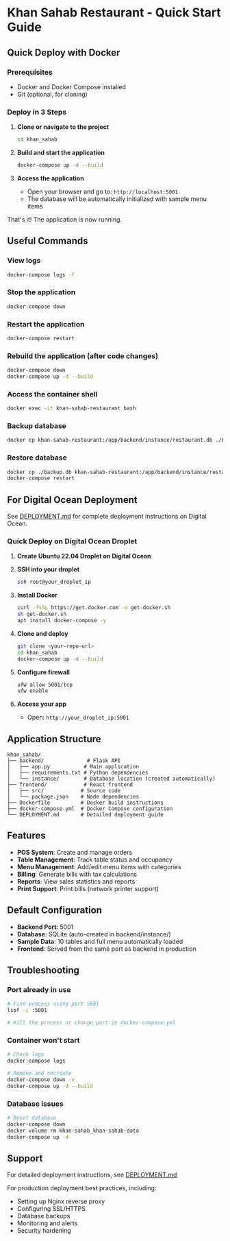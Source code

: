 # Khan Sahab Restaurant - Quick Start Guide

## Quick Deploy with Docker

### Prerequisites
- Docker and Docker Compose installed
- Git (optional, for cloning)

### Deploy in 3 Steps

1. **Clone or navigate to the project**
   ```bash
   cd khan_sahab
   ```

2. **Build and start the application**
   ```bash
   docker-compose up -d --build
   ```

3. **Access the application**
   - Open your browser and go to: `http://localhost:5001`
   - The database will be automatically initialized with sample menu items

That's it! The application is now running.

## Useful Commands

### View logs
```bash
docker-compose logs -f
```

### Stop the application
```bash
docker-compose down
```

### Restart the application
```bash
docker-compose restart
```

### Rebuild the application (after code changes)
```bash
docker-compose down
docker-compose up -d --build
```

### Access the container shell
```bash
docker exec -it khan-sahab-restaurant bash
```

### Backup database
```bash
docker cp khan-sahab-restaurant:/app/backend/instance/restaurant.db ./backup.db
```

### Restore database
```bash
docker cp ./backup.db khan-sahab-restaurant:/app/backend/instance/restaurant.db
docker-compose restart
```

## For Digital Ocean Deployment

See [DEPLOYMENT.md](DEPLOYMENT.md) for complete deployment instructions on Digital Ocean.

### Quick Deploy on Digital Ocean Droplet

1. **Create Ubuntu 22.04 Droplet on Digital Ocean**

2. **SSH into your droplet**
   ```bash
   ssh root@your_droplet_ip
   ```

3. **Install Docker**
   ```bash
   curl -fsSL https://get.docker.com -o get-docker.sh
   sh get-docker.sh
   apt install docker-compose -y
   ```

4. **Clone and deploy**
   ```bash
   git clone <your-repo-url>
   cd khan_sahab
   docker-compose up -d --build
   ```

5. **Configure firewall**
   ```bash
   ufw allow 5001/tcp
   ufw enable
   ```

6. **Access your app**
   - Open: `http://your_droplet_ip:5001`

## Application Structure

```
khan_sahab/
├── backend/              # Flask API
│   ├── app.py           # Main application
│   ├── requirements.txt # Python dependencies
│   └── instance/        # Database location (created automatically)
├── frontend/            # React frontend
│   ├── src/            # Source code
│   └── package.json    # Node dependencies
├── Dockerfile          # Docker build instructions
├── docker-compose.yml  # Docker Compose configuration
└── DEPLOYMENT.md       # Detailed deployment guide
```

## Features

- **POS System**: Create and manage orders
- **Table Management**: Track table status and occupancy
- **Menu Management**: Add/edit menu items with categories
- **Billing**: Generate bills with tax calculations
- **Reports**: View sales statistics and reports
- **Print Support**: Print bills (network printer support)

## Default Configuration

- **Backend Port**: 5001
- **Database**: SQLite (auto-created in backend/instance/)
- **Sample Data**: 10 tables and full menu automatically loaded
- **Frontend**: Served from the same port as backend in production

## Troubleshooting

### Port already in use
```bash
# Find process using port 5001
lsof -i :5001

# Kill the process or change port in docker-compose.yml
```

### Container won't start
```bash
# Check logs
docker-compose logs

# Remove and recreate
docker-compose down -v
docker-compose up -d --build
```

### Database issues
```bash
# Reset database
docker-compose down
docker volume rm khan-sahab_khan-sahab-data
docker-compose up -d
```

## Support

For detailed deployment instructions, see [DEPLOYMENT.md](DEPLOYMENT.md)

For production deployment best practices, including:
- Setting up Nginx reverse proxy
- Configuring SSL/HTTPS
- Database backups
- Monitoring and alerts
- Security hardening

